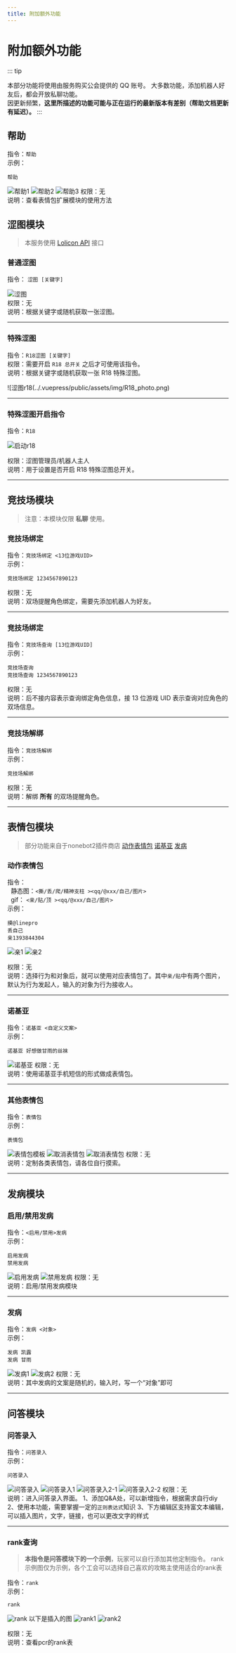 ```yaml
---
title: 附加额外功能
---
```

# 附加额外功能
::: tip

本部分功能将使用由服务购买公会提供的 QQ 账号。
大多数功能，添加机器人好友后，都会开放私聊功能。  
因更新频繁，**这里所描述的功能可能与正在运行的最新版本有差别（帮助文档更新有延迟）。**
:::
<!-- rank功能用的是乔斯测试 -->
<!-- 
## rank/品级查询
> rank部分暂时是使用花舞组和sora提供的rank。
指令：`rank`  
示例：
```
rank
```   

![rank](../.vuepress/public/assets/img/extra/rank.png)
![rank1](../.vuepress/public/assets/img/extra/rank1.png)
![rank2](../.vuepress/public/assets/img/extra/rank2.png)

权限：无  
说明：查看pcr国服最新的角色品级推荐。（更新时间有一定延迟） -->


## 帮助
指令：`帮助`  
示例：
```
帮助
```   

![帮助1](../.vuepress/public/assets/img/extra/help1.png)
![帮助2](../.vuepress/public/assets/img/extra/help2.png)
![帮助3](../.vuepress/public/assets/img/extra/help3.png)
权限：无  
说明：查看表情包扩展模块的使用方法

## 涩图模块

> 本服务使用 [Lolicon API](https://api.lolicon.app/) 接口

### 普通涩图
指令： `涩图 [关键字]` 

![涩图](../.vuepress/public/assets/img/photo_loli.png)     
权限：无      
说明：根据关键字或随机获取一张涩图。  

***

### 特殊涩图
指令：`R18涩图 [关键字]`    
权限：需要开启 `R18 总开关` 之后才可使用该指令。    
说明：根据关键字或随机获取一张 R18 特殊涩图。

![涩图r18(../.vuepress/public/assets/img/R18_photo.png)

***

### 特殊涩图开启指令
指令：`R18`  

![启动r18](../.vuepress/public/assets/img/R18.png)

权限：涩图管理员/机器人主人      
说明：用于设置是否开启 R18 特殊涩图总开关。  

***

## 竞技场模块
> 注意：本模块仅限 **私聊** 使用。
### 竞技场绑定
指令：`竞技场绑定 <13位游戏UID>`  
示例：
```
竞技场绑定 1234567890123
```   
权限：无  
说明：双场提醒角色绑定，需要先添加机器人为好友。  

***

### 竞技场绑定
指令：`竞技场查询 [13位游戏UID]`  
示例：
```
竞技场查询
竞技场查询 1234567890123
```   
权限：无  
说明：后不接内容表示查询绑定角色信息，接 13 位游戏 UID 表示查询对应角色的双场信息。 

***

### 竞技场解绑
指令：`竞技场解绑`  
示例：
```
竞技场解绑
```   
权限：无  
说明：解绑 **所有** 的双场提醒角色。
***
## 表情包模块
> 部分功能来自于nonebot2插件商店
> [动作表情包](https://github.com/noneplugin/nonebot-plugin-petpet)
> [诺基亚](https://github.com/noneplugin/nonebot-plugin-memes)
> [发病](https://github.com/noneplugin/nonebot-plugin-asoulcnki)
### 动作表情包
指令：  
&nbsp;&nbsp;静态图：`<撕/丢/爬/精神支柱 ><qq/@xxx/自己/图片>`   
&nbsp;&nbsp;gif：   `<亲/贴/顶 ><qq/@xxx/自己/图片>`   
示例：
```
摸@linepro
丢自己
亲1393844304
```
![亲1](../.vuepress/public/assets/img/extra/emoji_kiss1.png)
![亲2](../.vuepress/public/assets/img/extra/emoji_kiss.gif)

权限：无  
说明：选择行为和对象后，就可以使用对应表情包了。其中`亲/贴`中有两个图片，默认为行为发起人，输入的对象为行为接收人。
***
### 诺基亚
指令：`诺基亚 <自定义文案>`  
示例：
```
诺基亚 好想做甘雨的丝袜
```   
![诺基亚](../.vuepress/public/assets/img/extra/emoji_nokia.png)
权限：无  
说明：使用诺基亚手机短信的形式做成表情包。
***
### 其他表情包
指令：`表情包`  
示例：
```
表情包
```   
![表情包模板](../.vuepress/public/assets/img/extra/emoji.png)
![取消表情包](../.vuepress/public/assets/img/extra/emoji_cancel.png)
![取消表情包](../.vuepress/public/assets/img/extra/emoji_make.jpg)
权限：无  
说明：定制各类表情包，请各位自行摸索。
***


## 发病模块

### 启用/禁用发病
指令：`<启用/禁用>发病`  
示例：
```
启用发病
禁用发病
```   
![启用发病](../.vuepress/public/assets/img/extra/emoji_crazy_on.png)
![禁用发病](../.vuepress/public/assets/img/extra/emoji_crazy_off.png)
权限：无  
说明：启用/禁用发病模块
***

### 发病
指令：`发病 <对象>`  
示例：
```
发病 凯露
发病 甘雨
```   
![发病1](../.vuepress/public/assets/img/extra/emoji_crazy.png)
![发病2](../.vuepress/public/assets/img/extra/emoji_crazy1.png)
权限：无  
说明：其中发病的文案是随机的，输入时，写一个“对象”即可
***



## 问答模块

### 问答录入
指令：`问答录入`  
示例：
```
问答录入
```   
![问答录入](../.vuepress/public/assets/img/extra/QA.png)
![问答录入1](../.vuepress/public/assets/img/extra/QA1.png)
![问答录入2-1](../.vuepress/public/assets/img/extra/QA2-1.png)
![问答录入2-2](../.vuepress/public/assets/img/extra/QA2-2.png)
权限：无  
说明：进入问答录入界面。
1、添加Q&A处，可以新增指令，根据需求自行diy
2、使用本功能，需要掌握一定的`正则表达式`知识
3、下方编辑区支持富文本编辑，可以插入图片，文字，链接，也可以更改文字的样式
***

### rank查询
> **本指令是问答模块下的一个示例**，玩家可以自行添加其他定制指令。
> rank示例图仅为示例，各个工会可以选择自己喜欢的攻略主使用适合的rank表  

指令：`rank`  
示例：
```
rank
```   

![rank](../.vuepress/public/assets/img/extra/rank.png)
以下是插入的图
![rank1](../.vuepress/public/assets/img/extra/rank1.png)
![rank2](../.vuepress/public/assets/img/extra/rank2.jpg)

权限：无  
说明：查看pcr的rank表